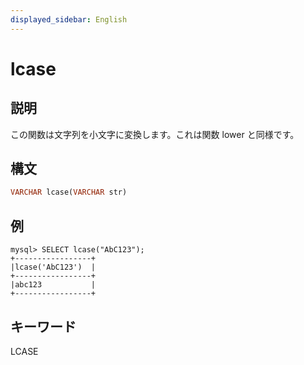 ```yaml
---
displayed_sidebar: English
---
```


# lcase

## 説明

この関数は文字列を小文字に変換します。これは関数 lower と同様です。

## 構文

```Haskell
VARCHAR lcase(VARCHAR str)
```

## 例

```Plain Text
mysql> SELECT lcase("AbC123");
+-----------------+
|lcase('AbC123')  |
+-----------------+
|abc123           |
+-----------------+
```

## キーワード

LCASE
